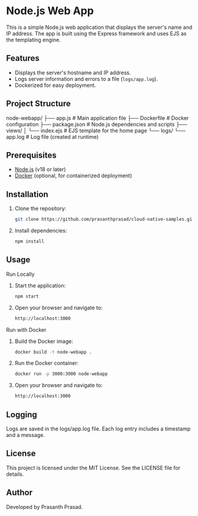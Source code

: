 # Node.js Web App

This is a simple Node.js web application that displays the server's name and IP address. The app is built using the Express framework and uses EJS as the templating engine.

## Features

- Displays the server's hostname and IP address.
- Logs server information and errors to a file (`logs/app.log`).
- Dockerized for easy deployment.

## Project Structure

node-webapp/ ├── app.js # Main application file ├── Dockerfile # Docker configuration ├── package.json # Node.js dependencies and scripts ├── views/ │ └── index.ejs # EJS template for the home page └── logs/ └── app.log # Log file (created at runtime)


## Prerequisites

- [Node.js](https://nodejs.org/) (v18 or later)
- [Docker](https://www.docker.com/) (optional, for containerized deployment)

## Installation

1. Clone the repository:
   ```sh
   git clone https://github.com/prasanthprasad/cloud-native-samples.git

2. Install dependencies:
    ```sh
    npm install

## Usage
Run Locally
1. Start the application:
    ```sh
    npm start

2. Open your browser and navigate to:
    ```sh
    http://localhost:3000

Run with Docker
1. Build the Docker image:
    ```sh
    docker build -t node-webapp .

2. Run the Docker container:
    ```sh
    docker run -p 3000:3000 node-webapp

3. Open your browser and navigate to:
    ```sh
    http://localhost:3000

## Logging
Logs are saved in the logs/app.log file.
Each log entry includes a timestamp and a message.

## License
This project is licensed under the MIT License. See the LICENSE file for details.

## Author
Developed by Prasanth Prasad.